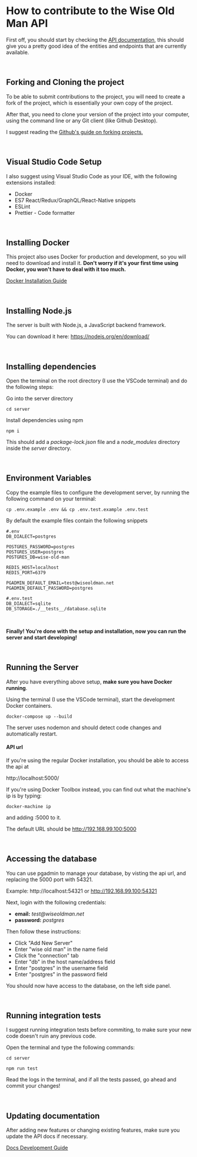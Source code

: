 # How to contribute to the Wise Old Man API

First off, you should start by checking the [API documentation](https://wiseoldman.net/), this should give you a pretty good idea of the entities and endpoints that are currently available.

<br />

## Forking and Cloning the project

To be able to submit contributions to the project, you will need to create a fork of the project, which is essentially your own copy of the project.

After that, you need to clone your version of the project into your computer, using the command line or any Git client (like Github Desktop).

I suggest reading the [Github's guide on forking projects.](https://guides.github.com/activities/forking/)

<br />

## Visual Studio Code Setup

I also suggest using Visual Studio Code as your IDE, with the following extensions installed:

- Docker
- ES7 React/Redux/GraphQL/React-Native snippets
- ESLint
- Prettier - Code formatter

<br />

## Installing Docker

This project also uses Docker for production and development, so you will need to download and install it. **Don't worry if it's your first time using Docker, you won't have to deal with it too much.**

[Docker Installation Guide](https://docs.docker.com/get-docker/)

<br />

## Installing Node.js

The server is built with Node.js, a JavaScript backend framework.

You can download it here: https://nodejs.org/en/download/

<br />

## Installing dependencies

Open the terminal on the root directory (I use the VSCode terminal) and do the following steps:

Go into the server directory

```
cd server
```

Install dependencies using npm

```
npm i
```

This should add a _package-lock.json_ file and a _node_modules_ directory inside the _server_ directory.

<br />

## Environment Variables

Copy the example files to configure the development server, by running the following command on your terminal:

```
cp .env.example .env && cp .env.test.example .env.test
```

By default the example files contain the following snippets

```
#.env
DB_DIALECT=postgres

POSTGRES_PASSWORD=postgres
POSTGRES_USER=postgres
POSTGRES_DB=wise-old-man

REDIS_HOST=localhost
REDIS_PORT=6379

PGADMIN_DEFAULT_EMAIL=test@wiseoldman.net
PGADMIN_DEFAULT_PASSWORD=postgres
```

```
#.env.test
DB_DIALECT=sqlite
DB_STORAGE=./__tests__/database.sqlite
```

<br />

**Finally! You're done with the setup and installation, now you can run the server and start developing!**

<br />

## Running the Server

After you have everything above setup, **make sure you have Docker running**.

Using the terminal (I use the VSCode terminal), start the development Docker containers.

```
docker-compose up --build
```

The server uses nodemon and should detect code changes and automatically restart.

#### API url

If you're using the regular Docker installation, you should be able to access the api at

http://localhost:5000/

If you're using Docker Toolbox instead, you can find out what the machine's ip is by typing:

```
docker-machine ip
```

and adding :5000 to it.

The default URL should be http://192.168.99.100:5000

<br />

## Accessing the database

You can use pgadmin to manage your database, by visting the api url, and replacing the 5000 port with 54321.

Example: http://localhost:54321 or http://192.168.99.100:54321

Next, login with the following credentials:

- **email:** _test@wiseoldman.net_
- **password:** _postgres_

Then follow these instructions:

- Click "Add New Server"
- Enter "wise old man" in the name field
- Click the "connection" tab
- Enter "db" in the host name/address field
- Enter "postgres" in the username field
- Enter "postgres" in the password field

You should now have access to the database, on the left side panel.

<br />

## Running integration tests

I suggest running integration tests before commiting, to make sure your new code doesn't ruin any previous code.

Open the terminal and type the following commands:

```
cd server
```

```
npm run test
```

Read the logs in the terminal, and if all the tests passed, go ahead and commit your changes!

<br />

## Updating documentation

After adding new features or changing existing features, make sure you update the API docs if necessary.

[Docs Development Guide](https://github.com/psikoi/wise-old-man/blob/master/.github/contributing/docs-guide.md)
